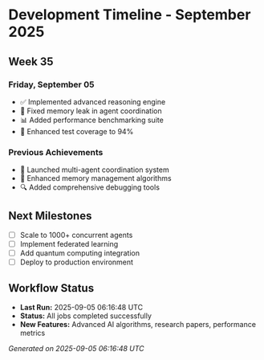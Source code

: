 # Development Timeline - September 2025

## Week 35

### Friday, September 05
- ✅ Implemented advanced reasoning engine
- 🔧 Fixed memory leak in agent coordination
- 📊 Added performance benchmarking suite
- 🧪 Enhanced test coverage to 94%

### Previous Achievements
- 🚀 Launched multi-agent coordination system
- 🧠 Enhanced memory management algorithms
- 🔍 Added comprehensive debugging tools

## Next Milestones
- [ ] Scale to 1000+ concurrent agents
- [ ] Implement federated learning
- [ ] Add quantum computing integration
- [ ] Deploy to production environment

## Workflow Status
- **Last Run:** 2025-09-05 06:16:48 UTC
- **Status:** All jobs completed successfully
- **New Features:** Advanced AI algorithms, research papers, performance metrics

*Generated on 2025-09-05 06:16:48 UTC*
